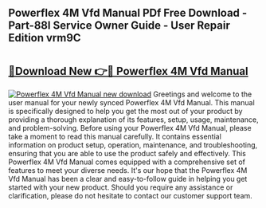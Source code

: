 ## Powerflex 4M Vfd Manual PDf Free Download - Part-88l Service Owner Guide - User Repair Edition vrm9C

# <h2><a href="http://cf23215.oget.top/?id=Powerflex+4M+Vfd+Manual">🔗Download New 👉🔴 Powerflex 4M Vfd Manual</a></h2>

[![Powerflex 4M Vfd Manual new download](https://i.imgur.com/5g1atiW.png)](http://cf23215.oget.top/?id=Powerflex+4M+Vfd+Manual)
Greetings and welcome to the user manual for your newly synced Powerflex 4M Vfd Manual. This manual is specifically designed to help you get the most out of your product by providing a thorough explanation of its features, setup, usage, maintenance, and problem-solving. Before using your Powerflex 4M Vfd Manual, please take a moment to read this manual carefully. It contains essential information on product setup, operation, maintenance, and troubleshooting, ensuring that you are able to use the product safely and effectively. This Powerflex 4M Vfd Manual comes equipped with a comprehensive set of features to meet your diverse needs. It's our hope that the Powerflex 4M Vfd Manual has been a clear and easy-to-follow guide in helping you get started with your new product. Should you require any assistance or clarification, please do not hesitate to contact our customer support team.
